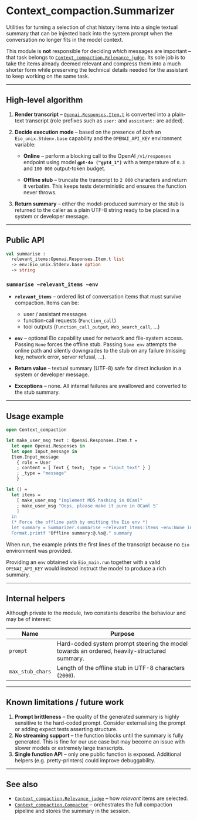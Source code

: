 # Context_compaction.Summarizer

Utilities for turning a selection of chat history items into a single
textual summary that can be injected back into the system prompt when
the conversation no longer fits in the model context.

This module is **not** responsible for deciding *which* messages are
important – that task belongs to
[`Context_compaction.Relevance_judge`](relevance_judge.doc.md).  Its
sole job is to take the items already deemed relevant and compress
them into a much shorter form while preserving the technical details
needed for the assistant to keep working on the same task.

---

## High-level algorithm

1. **Render transcript** –
   [`Openai.Responses.Item.t`](../../../../lib/openai/responses.mli) is
   converted into a plain-text transcript (role prefixes such as
   `user:` and `assistant:` are added).

2. **Decide execution mode** – based on the presence of
   *both* an `Eio_unix.Stdenv.base` capability and the `OPENAI_API_KEY`
   environment variable:

   * **Online** – perform a blocking call to the OpenAI
     `/v1/responses` endpoint using model **`gpt-4o ("gpt4_1")`** with
     a temperature of `0.3` and `100 000` output-token budget.

   * **Offline stub** – truncate the transcript to `2 000` characters
     and return it verbatim.  This keeps tests deterministic and
     ensures the function never throws.

3. **Return summary** – either the model-produced summary or the stub
   is returned to the caller as a plain UTF-8 string ready to be placed
   in a system or developer message.

---

## Public API

```ocaml
val summarise :
  relevant_items:Openai.Responses.Item.t list
  -> env:Eio_unix.Stdenv.base option
  -> string
```

### `summarise ~relevant_items ~env`

* **`relevant_items`** – ordered list of conversation items that must
  survive compaction.  Items can be:
  * user / assistant messages
  * function-call requests (`Function_call`)
  * tool outputs (`Function_call_output`, `Web_search_call`, …)

* **`env`** – optional Eio capability used for network and file-system
  access.  Passing `None` forces the offline stub.  Passing `Some env`
  attempts the online path and silently downgrades to the stub on any
  failure (missing key, network error, server refusal, …).

* **Return value** – textual summary (UTF-8) safe for direct inclusion
  in a system or developer message.

* **Exceptions** – none.  All internal failures are swallowed and
  converted to the stub summary.

---

## Usage example

```ocaml
open Context_compaction

let make_user_msg text : Openai.Responses.Item.t =
  let open Openai.Responses in
  let open Input_message in
  Item.Input_message
    { role = User
    ; content = [ Text { text; _type = "input_text" } ]
    ; _type = "message"
    }

let () =
  let items =
    [ make_user_msg "Implement MD5 hashing in OCaml"
    ; make_user_msg "Oops, please make it pure in OCaml 5″
    ]
  in
  (* Force the offline path by omitting the Eio env *)
  let summary = Summarizer.summarise ~relevant_items:items ~env:None in
  Format.printf "Offline summary:@.%s@." summary
```

When run, the example prints the first lines of the transcript because
no `Eio` environment was provided.

Providing an `env` obtained via `Eio_main.run` together with a valid
`OPENAI_API_KEY` would instead instruct the model to produce a
rich summary.

---

## Internal helpers

Although private to the module, two constants describe the behaviour
and may be of interest:

| Name | Purpose |
|------|---------|
| `prompt` | Hard-coded system prompt steering the model towards an ordered, heavily-structured summary. |
| `max_stub_chars` | Length of the offline stub in UTF-8 characters (`2000`). |

---

## Known limitations / future work

1. **Prompt brittleness** – the quality of the generated summary is
   highly sensitive to the hard-coded prompt.  Consider externalising
   the prompt or adding expect tests asserting structure.
2. **No streaming support** – the function blocks until the summary is
   fully generated.  This is fine for our use case but may become an
   issue with slower models or extremely large transcripts.
3. **Single function API** – only one public function is exposed.
   Additional helpers (e.g. pretty-printers) could improve
   debuggability.

---

## See also

* [`Context_compaction.Relevance_judge`](relevance_judge.doc.md) – how
  *relevant* items are selected.
* [`Context_compaction.Compactor`](compactor.doc.md) – orchestrates the
  full compaction pipeline and stores the summary in the session.
